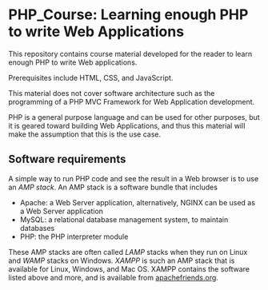 # PHP_Course: Learning enough PHP to write Web Applications

This repository contains course material developed for the reader to learn enough PHP to write Web applications.

Prerequisites include HTML, CSS, and JavaScript.

This material does not cover software architecture such as the programming of a PHP MVC Framework for Web Application development.

PHP is a general purpose language and can be used for other purposes, but it is geared toward building Web Applications, and thus this material will make the assumption that this is the use case.

## Software requirements

A simple way to run PHP code and see the result in a Web browser is to use an *AMP stack*.
An AMP stack is a software bundle that includes
- Apache: a Web Server application, alternatively, NGINX can be used as a Web Server application
- MySQL: a relational database management system, to maintain databases
- PHP: the PHP interpreter module

These AMP stacks are often called *LAMP* stacks when they run on Linux and *WAMP* stacks on Windows.
*XAMPP* is such an AMP stack that is available for Linux, Windows, and Mac OS.
XAMPP contains the software listed above and more, and is available from [apachefriends.org](https://www.apachefriends.org/).

